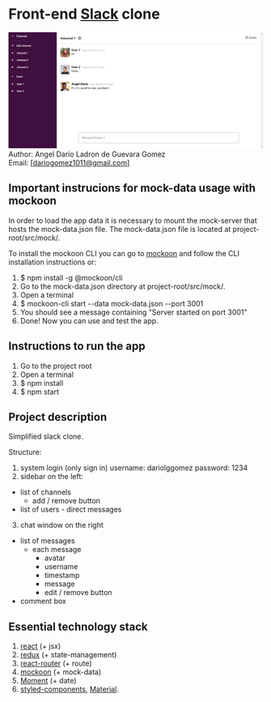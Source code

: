 Front-end [Slack](https://slack.com/) clone
============================
![Screenshot](/public/appScreenshot.jpg)   
Author: Angel Dario Ladron de Guevara Gomez   
Email: [dariogomez1011@gmail.com]

## Important instrucions for mock-data usage with mockoon
In order to load the app data it is necessary to mount the mock-server that hosts the mock-data.json file. The mock-data.json file is located at project-root/src/mock/.

To install the mockoon CLI you can go to [mockoon](https://github.com/mockoon/mockoon/tree/main/packages/cli#installation) and follow the CLI installation instructions or:
1. $ npm install -g @mockoon/cli
2. Go to the mock-data.json directory at project-root/src/mock/.
3. Open a terminal
4. $ mockoon-cli start --data mock-data.json --port 3001
5. You should see a message containing "Server started on port 3001"
6. Done! Now you can use and test the app.

## Instructions to run the app
1. Go to the project root 
2. Open a terminal
3. $ npm install
4. $ npm start

## Project description
Simplified slack clone.

Structure:
1. system login (only sign in) username: dariolggomez password: 1234
2. sidebar on the left:
  + list of channels
    + add / remove button
  + list of users - direct messages
3. chat window on the right
  + list of messages
    + each message
      + avatar
      + username
      + timestamp
      + message
      + edit / remove button
  + comment box

## Essential technology stack
1. [react](https://react.dev/) (+ jsx)
2. [redux](https://redux.js.org/) (+ state-management)
3. [react-router](https://github.com/reactjs/react-router) (+ route)
4. [mockoon](https://mockoon.com/) (+ mock-data)
5. [Moment](https://momentjs.com/docs/) (+ date)
6. [styled-components](https://styled-components.com/), [Material](https://mui.com/material-ui/getting-started/installation/).

